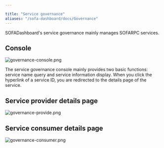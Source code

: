 ```yaml
---

title: "Service governance"
aliases: "/sofa-dashboard/docs/Governance"
---
```


SOFADashboard's service governance mainly manages SOFARPC services.

## Console

![governance-console.png](https://gw.alipayobjects.com/mdn/sofastack/afts/img/A*KgoRQbi_0fQAAAAAAAAAAABjARQnAQ)

The service governance console mainly provides two basic functions: service name query and service information display. When you click the hyperlink of a service ID, you are redirected to the details page of the service.

## Service provider details page

![governance-provide.png](https://gw.alipayobjects.com/mdn/sofastack/afts/img/A*JrroR4qVOcAAAAAAAAAAAABjARQnAQ)

## Service consumer details page

![governance-consumer.png](https://gw.alipayobjects.com/mdn/sofastack/afts/img/A*_-9ZQrQNCQ0AAAAAAAAAAABjARQnAQ)
